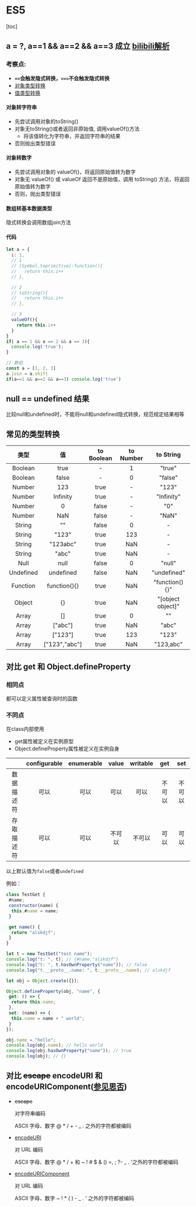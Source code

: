 # ES5

[toc]

## a = ?, a==1 && a==2 && a==3 成立 [bilibili解析](https://www.bilibili.com/video/BV1f34y147WM?spm_id_from=333.337.search-card.all.click)

### 考察点:

- **`==`会触发隐式转换，`===`不会触发隐式转换**
- [对象类型转换](https://zh.javascript.info/object-toprimitive)
- [值类型转换](https://zh.javascript.info/type-conversions)

#### 对象转字符串

- 先尝试调用对象的toString()
- 对象无toString()或者返回非原始值, 调用valueOf()方法
  - 将该值转化为字符串，并返回字符串的结果
- 否则抛出类型错误
  
#### 对象转数字

- 先尝试调用对象的 valueOf()，将返回原始值转为数字
- 对象无 valueOf() 或 valueOf 返回不是原始值，调用 toString() 方法，将返回原始值转为数字
- 否则，抛出类型错误

#### 数组转基本数据类型

隐式转换会调用数组join方法

#### 代码

```js
let a = {
  i: 1,
  // 1
  // [Symbol.toprimitive]:function(){
  //   return this.i++
  // },

  // 2
  // toString(){
  //   return this.i++
  // },

  // 3
  valueOf(){
    return this.i++
  }
}
if( a == 1 && a == 2 && a == 3){
  console.log('true');
}
```

```js
// 数组
const a = [1, 2, 3]
a.join = a.shift
if(a==1 && a==2 && a==3) console.log('true')
```

## null == undefined 结果

比较null和undefined时，不能将null和undefined隐式转换，规范规定结果相等

## 常见的类型转换

|类型|值|to Boolean|to Number|to String|
|:---:|:---:|:---:|:---:|:---:|
|Boolean|true|-|1|"true"|
|Boolean|false|-|0|"false"|
|Number|123|true|-|"123"|
|Number|Infinity|true|-|"Infinity"|
|Number|0|false|-|"0"|
|Number|NaN|false|-|"NaN"|
|String|""|false|0|-|
|String|"123"|true|123|-|
|String|"123abc"|true|NaN|-|
|String|"abc"|true|NaN|-|
|Null|null|false|0|"null"|
|Undefined|undefined|false|NaN|"undefined"|
|Function|function(){}|true|NaN|"function(){}"|
|Object|{}|true|NaN|"[object object]"|
|Array|[]|true|0|""|
|Array|["abc"]|true|NaN|"abc"|
|Array|["123"]|true|123|"123"|
|Array|["123","abc"]|true|NaN|"123,abc"|

## 对比 get 和 Object.defineProperty

### 相同点

都可以定义属性被查询时的函数

### 不同点

在class内部使用

- get属性被定义在实例原型
- Object.defineProperty属性被定义在实例自身

||configurable|enumerable|value|writable|get|set|
|:--:|:--:|:--:|:--:|:--:|:--:|:--:|
|数据描述符|可以|可以|可以|可以|不可以|不可以|
|存取描述符|可以|可以|不可以|不可以|可以|可以|

以上默认值为`false`或者`undefined`

例如：

```js
class TestGet {
 #name;
 constructor(name) {
  this.#name = name;
 }

 get name() {
  return "alskdjf";
 }
}

let t = new TestGet("test name");
console.log("t: ", t); // {#name,"alskdjf"}
console.log("t: ", t.hasOwnProperty("name")); // false
console.log("t.__proto__.name: ", t.__proto__.name); // alskdjf

let obj = Object.create({});

Object.defineProperty(obj, "name", {
 get: () => {
  return this.name;
 },
 set: (name) => {
  this.name = name + " world";
 }
});

obj.name = "hello";
console.log(obj.name); // hello world
console.log(obj.hasOwnProperty("name")); // true
console.log(obj); // {}
```

## 对比 ~~escape~~ encodeURI 和 encodeURIComponent([参见思否](https://segmentfault.com/a/1190000037793291))

- ~~escape~~
  
  对字符串编码

  ASCII 字母、数字 @ * / + - _ . 之外的字符都被编码

- [encodeURI](https://developer.mozilla.org/zh-CN/docs/Web/JavaScript/Reference/Global_Objects/encodeURI)

  对 URL 编码

  ASCII 字母、数字 @ * / + 和 ~ ! # $ & () =, ; ?- _ . '之外的字符都被编码

- [encodeURIComponent](https://developer.mozilla.org/zh-CN/docs/Web/JavaScript/Reference/Global_Objects/encodeURIComponent)
  
  对 URL 编码

  ASCII 字母、数字 ~ ! * ( ) - _ . ' 之外的字符都被编码
